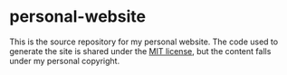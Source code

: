 # personal-website
This is the source repository for my personal website.
The code used to generate the site is shared under the [MIT license](LICENSE),
but the content falls under my personal copyright.
